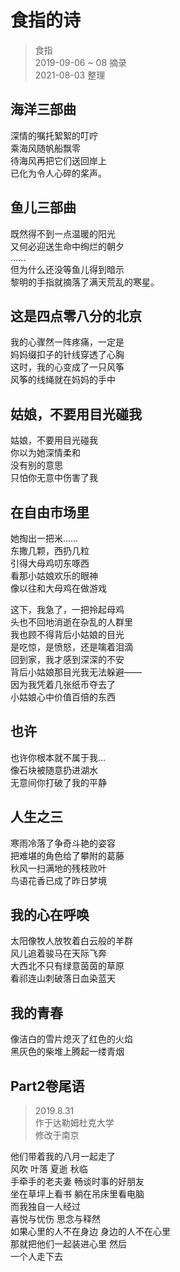 # 食指的诗
> 食指  
> 2019-09-06 ~ 08 摘录  
> 2021-08-03 整理

## 海洋三部曲
  
深情的嘱托絮絮的叮咛  
乘海风随帆船飘零  
待海风再把它们送回岸上  
已化为令人心碎的桨声。  

## 鱼儿三部曲
  
既然得不到一点温暖的阳光  
又何必迎送生命中绚烂的朝夕  
......  
但为什么还没等鱼儿得到暗示  
黎明的手指就摘落了满天荒乱的寒星。

## 这是四点零八分的北京

我的心骤然一阵疼痛，一定是  
妈妈缀扣子的针线穿透了心胸  
这时，我的心变成了一只风筝  
风筝的线绳就在妈妈的手中  

## 姑娘，不要用目光碰我

姑娘，不要用目光碰我  
你以为她深情柔和  
没有别的意思  
只怕你无意中伤害了我  

## 在自由市场里
  
她掏出一把米……  
东撒几颗，西扔几粒  
引得大母鸡叨东啄西  
看那小姑娘欢乐的眼神  
像以往和大母鸡在做游戏

这下，我急了，一把拎起母鸡  
头也不回地消逝在杂乱的人群里  
我也顾不得背后小姑娘的目光  
是吃惊，是愤怒，还是噙着泪滴  
回到家，我才感到深深的不安  
背后小姑娘那目光我无法躲避——  
因为我凭着几张纸币夺去了  
小姑娘心中价值百倍的东西

## 也许
  
也许你根本就不属于我...  
像石块被随意扔进湖水  
无意间你打破了我的平静  

## 人生之三

寒雨冷落了争奇斗艳的姿容  
把难堪的角色给了攀附的葛藤  
秋风一扫满地的残枝败叶  
鸟语花香已成了昨日梦境  

## 我的心在呼唤
  
太阳像牧人放牧着白云般的羊群  
风儿追着骏马在天际飞奔  
大西北不只有绿意茵茵的草原  
看祁连山刺破落日血染蓝天  

## 我的青春
  
像洁白的雪片熄灭了红色的火焰  
黑灰色的柴堆上腾起一缕青烟

## Part2卷尾语
> 2019.8.31  
> 作于达勒姆杜克大学  
> 修改于南京

他们带着我的八月一起走了  
风吹 叶落 夏逝 秋临  
手牵手的老夫妻 畅谈时事的好朋友  
坐在草坪上看书 躺在吊床里看电脑  
而我独自一人经过  
喜悦与忧伤 思念与释然  
如果心里的人不在身边 身边的人不在心里  
那就把他们一起装进心里 然后  
一个人走下去  
